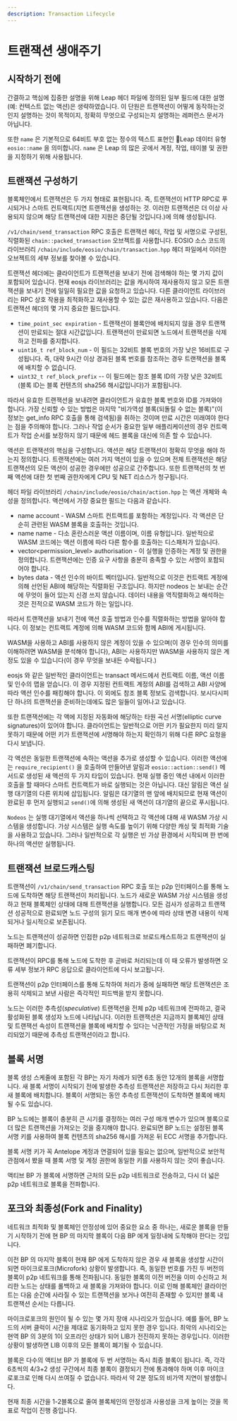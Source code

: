 ```yaml
---
description: Transaction Lifecycle
---
```


# 트랜잭션 생애주기

## 시작하기 전에

간결하고 핵심에 집중한 설명을 위해 Leap 헤더 파일에 정의된 일부 필드에 대한 설명(예: 컨텍스트 없는 액션)은 생략하였습니다. 이 단원은 트랜잭션이 어떻게 동작하는것인지 설명하는 것이 목적이지, 정확히 무엇으로 구성되는지 설명하는 레퍼런스 문서가 아닙니다.&#x20;

또한 `name` 은 기본적으로 64비트 부호 없는 정수의 텍스트 표현인 Leap 데이터 유형 `eosio::name` 을 의미합니다. `name` 은 Leap 의 많은 곳에서 계정, 작업, 테이블 및 권한을 지정하기 위해 사용됩니다.

## 트랜잭션 구성하기

블록체인에서 트랜잭션은 두 가지 형태로 표현됩니다. 즉, 트랜잭션이 HTTP RPC로 푸시되거나 스마트 컨트랙트(지연 트랜잭션을 생성하는 것. 이러한 트랜잭션은 더 이상 사용되지 않으며 해당 트랜잭션에 대한 지원은 중단될 것입니다.)에 의해 생성됩니다.&#x20;

`/v1/chain/send_transaction` RPC 호출은 트랜잭션 헤더, 작업 및 서명으로 구성된, 직렬화된 `chain::packed_transaction` 오브젝트를 사용합니다. EOSIO 소스 코드의 라이브러리 `/chain/include/eosio/chain/transaction.hpp` 헤더 파일에서 이러한 오브젝트의 세부 정보를 찾아볼 수 있습니다.&#x20;

트랜잭션 헤더에는 클라이언트가 트랜잭션을 보내기 전에 검색해야 하는 몇 가지 값이 포함되어 있습니다. 현재 eosjs 라이브러리는 값을 캐시하여 재사용하지 않고 모든 트랜잭션을 보내기 전에 일일히 필요한 값을 요청하고 있습니다. 다른 클라이언트 라이브러리는 RPC 상호 작용을 최적화하고 재사용할 수 있는 값은 재사용하고 있습니다. 다음은 트랜잭션 헤더의 몇 가지 중요한 필드입니다.&#x20;

* `time_point_sec expiration` - 트랜잭션이 블록안에 배치되지 않을 경우 트랜잭션이 만료되는 절대 시간값입니다. 트랜잭션이 만료되면 노드에서 트랜잭션을 삭제하고 전파를 중지합니다.&#x20;
* `uint16_t ref_block_num` - 이 필드는 32비트 블록 번호의 가장 낮은 16비트로 구성됩니다. 즉, 대략 9시간 이상 경과된 블록 번호를 참조하는 경우 트랜잭션을 블록에 배치할 수 없습니다.&#x20;
* `uint32_t ref_block_prefix` -- 이 필드에는 참조 블록 ID의 가장 낮은 32비트(블록 ID는 블록 컨텐츠의 sha256 해시값입니다)가 포함됩니다.

따라서 유효한 트랜잭션을 보내려면 클라이언트가 유효한 블록 번호와 ID를 가져와야 합니다. 가장 신뢰할 수 있는 방법은 마지막 "비가역성 블록(되돌릴 수 없는 블록)"(이 정보는 get\_info RPC 호출을 통해 검색됨)을 취하는 것이며 만료 시간은 미래여야 한다는 점을 주의해야 합니다. 그러나 작업 순서가 중요한 일부 애플리케이션의 경우 컨트랙트가 작업 순서를 보장하지 않기 때문에 헤드 블록을 대신에 의존 할 수 있습니다.&#x20;

액션은 트랜잭션의 핵심을 구성합니다. 액션은 해당 트랜잭션이 정확히 무엇을 해야 하는지 정의합니다. 트랜잭션에는 여러 가지 액션이 있을 수 있으며 전체 트랜잭션은 해당 트랜잭션의 모든 액션이 성공한 경우에만 성공으로 간주합니다. 또한 트랜잭션의 첫 번째 액션에 대한 첫 번째 권한자에게 CPU 및 NET 리소스가 청구됩니다.&#x20;

헤더 파일 라이브러리 `/chain/include/eosio/chain/action.hpp` 는 액션 개체와 속성을 정의합니다. 액션에서 가장 중요한 필드는 다음과 같습니다.

* name account - WASM 스마트 컨트랙트를 포함하는 계정입니다. 각 액션은 단순히 관련된 WASM 블록을 호출하는 것입니다.&#x20;
* name name - 다소 혼란스러운 액션 이름이며, 이름 유형입니다. 일반적으로 WASM 코드에는 액션 이름에 따라 다른 함수를 호출하는 디스패처가 있습니다.&#x20;
* vector\<permission\_level> authorisation - 이 실행을 인증하는 계정 및 권한을 정의합니다. 트랜잭션에는 인증 요구 사항을 충분히 충족할 수 있는 서명이 포함되어야 합니다.&#x20;
* bytes data - 액션 인수의 바이트 벡터입니다. 일반적으로 이것은 컨트랙트 계정에 의해 선언된 ABI에 해당하는 직렬화된 구조입니다. 하지만 nodeos 는 보내는 순간에 무엇이 들어 있는지 신경 쓰지 않습니다. 데이터 내용을 역직렬화하고 해석하는 것은 전적으로 WASM 코드가 하는 일입니다.

따라서 트랜잭션을 보내기 전에 액션 호출 방법과 인수를 직렬화하는 방법을 알아야 합니다. 이 정보는 컨트랙트 계정에 의해 WASM 코드와 함께 ABI에 게시됩니다.

&#x20;WASM을 사용하고 ABI를 사용하지 않은 계정이 있을 수 있으며(이 경우 인수의 의미를 이해하려면 WASM을 분석해야 합니다), ABI는 사용하지만 WASM을 사용하지 않은 계정도 있을 수 있습니다(이 경우 무엇을 보내든 수락됩니다.)

eosjs 와 같은 일반적인 클라이언트는 transact 메서드에서 컨트랙트 이름, 액션 이름 및 인수의 맵을 얻습니다. 이 경우 지정된 컨트랙트 계정의 ABI를 검색하고 ABI 사양에 따라 액션 인수를 패킹해야 합니다. 이 외에도 참조 블록 정보도 검색합니다. 보시다시피 단 하나의 트랜잭션을 준비하는데에도 많은 일들이 일어나고 있습니다.&#x20;

또한 트랜잭션에는 각 액에 지정된 자동화에 해당하는 타원 곡선 서명(elliptic curve signatures)이 있어야 합니다. 클라이언트는 일반적으로 어떤 키가 필요한지 미리 알지 못하기 때문에 어떤 키가 트랜잭션에 서명해야 하는지 확인하기 위해 다른 RPC 요청을 다시 보냅니다.

각 액션은 동일한 트랜잭션에 속하는 액션을 추가로 생성할 수 있습니다. 이러한 액션에는 `require_recipient()` 을 호출하여 만들어낸 알림과 `eosio::action::send()` 메서드로 생성된 새 액션의 두 가지 타입이 있습니다. 현재 실행 중인 액션 내에서 이러한 호출을 할 때마다 스마트 컨트랙트가 바로 실행되는 것은 아닙니다. 대신 알림은 액션 실행 대기열의 다른 위치에 삽입됩니다. 알림은 대기열의 맨 앞에 배치되므로 현재 액션이 완료된 후 먼저 실행되고 `send()`에 의해 생성된 새 액션이 대기열의 끝으로 푸시됩니다.&#x20;

`Nodeos` 는 실행 대기열에서 액션을 하나씩 선택하고 각 액션에 대해 새 WASM 가상 시스템을 생성합니다. 가상 시스템은 실행 속도를 높이기 위해 다양한 캐싱 및 최적화 기술을 사용하고 있습니다. 그러나 일반적으로 각 실행은 빈 가상 환경에서 시작되며 한 번에 하나의 액션만 실행됩니다.

## 트랜잭션 브로드캐스팅

트랜잭션이 `/v1/chain/send_transaction` RPC 호출 또는 p2p 인터페이스를 통해 노드에 도착하면 해당 트랜잭션이 처리됩니다. 노드가 새로운 WASM 가상 시스템을 생성하고 현재 블록체인 상태에 대해 트랜잭션을 실행합니다. 모든 검사가 성공하고 트랜잭션 성공적으로 완료되면 노드 구성의 읽기 모드 매개 변수에 따라 상태 변경 내용이 삭제되거나 일시적으로 보존됩니다.

노드는 트랜잭션이 성공하면 인접한 p2p 네트워크로 브로드캐스트하고 트랜잭션이 실패하면 폐기합니다.&#x20;

트랜잭션이 RPC를 통해 노드에 도착한 후 곧바로 처리되는데 이 때 오류가 발생하면 오류 세부 정보가 RPC 응답으로 클라이언트에 다시 보고됩니다.&#x20;

트랜잭션이 p2p 인터페이스를 통해 도착하여 처리가 중에 실패하면 해당 트랜잭션은 조용히 삭제되고 보낸 사람은 즉각적인 피드백을 받지 못합니다.&#x20;

노드는 이러한 추측성(_speculative_) 트랜잭션을 전체 p2p 네트워크에 전파하고, 결국 활성화된 블록 생성자 노드에 나타납니다. 이러한 트랜잭션은 지금까지 블록체인 상태 및 트랜잭션 속성이 트랜잭션을 블록에 배치할 수 있다는 낙관적인 가정을 바탕으로 처리되었기 때문에 추측성 트랜잭션이라고 합니다.

## 블록 서명

블록 생성 스케줄에 포함된 각 BP는 자기 차례가 되면 6초 동안 12개의 블록을 서명합니다. 새 블록 서명이 시작되기 전에 발생한 추측성 트랜잭션은 저장하고 다시 처리한 후 새 블록에 배치합니다. 블록이 서명되는 동안 추측성 트랜잭션이 도착하면 블록에 배치될 수도 있습니다.&#x20;

BP 노드에는 블록이 충분히 큰 시기를 결정하는 여러 구성 매개 변수가 있으며 블록으로 더 많은 트랜잭션을 가져오는 것을 중지해야 합니다. 완료되면 BP 노드는 설정된 블록 서명 키를 사용하여 블록 컨텐츠의 sha256 해시를 가져온 뒤 ECC 서명을 추가합니다.&#x20;

블록 서명 키가 꼭 Antelope 계정과 연결되어 있을 필요는 없으며, 일반적으로 보안적 관점에서 봤을 때 블록 서명 및 계정 권한에 동일한 키를 사용하지 않는 것이 좋습니다.&#x20;

액티브  BP 가 블록에 서명하면 근처의 모든 p2p 네트워크로 전송하고, 다시 더 넓은 p2p 네트워크로 블록을 전파합니다.

## 포크와 최종성(Fork and Finality)

네트워크 최적화 및 블록체인 안정성에 있어 중요한 요소 중 하나는, 새로운 블록을 만들기 시작하기 전에 현 BP 의 마지막 블록이 다음 BP 에게 일정내에 도착해야 한다는 것입니다.&#x20;

이전 BP 의 마지막 블록이 현재 BP 에게 도착하지 않은 경우 새 블록을 생성할 시간이 되면 마이크로포크(Microfork) 상황이 발생합니다. 즉, 동일한 번호를 가진 두 버전의 블록이 p2p 네트워크를 통해 전파됩니다. 동일한 블록의 이전 버전을 이미 수신하고 처리한 노드는 상태를 롤백하고 새 블록을 가져와야 합니다. 이로 인해 블록체인 클라이언트는 다음 순간에 사라질 수 있는 트랜잭션을 보거나 여전히 존재할 수 있지만 블록 내 트랜잭션 순서는 다릅니다.&#x20;

마이크로포크의 원인이 될 수 있는 몇 가지 장애 시나리오가 있습니다. 예를 들어, BP 노드의 서버 클럭이 시간을 제대로 동기화하고 있지 못한 경우 입니다. 최악의 시나리오는 현역 BP 의 3분의 1이 오프라인 상태가 되어 LIB가 전진하지 못하는 경우입니다. 이러한 상황이 발생하면 LIB 이후의 모든 블록이 폐기될 수 있습니다.&#x20;

블록은 다수의 액티브 BP 가 블록에 두 번 서명하는 즉시 최종 블록이 됩니다. 즉, 각각 6초씩의 4/3+2 생성 구간에서 최종 블록이 결정되기 전에 통과해야 하며 이후 마이크로포크로 인해 다시 쓰여질 수 없습니다. 따라서 약 2분 정도의 비가역 지연이 발생합니다.&#x20;

현재 최종 시간을 1-2블록으로 줄여 블록체인의 안정성과 사용성을 크게 높이는 것을 목표로 작업이 진행 중입니다.

